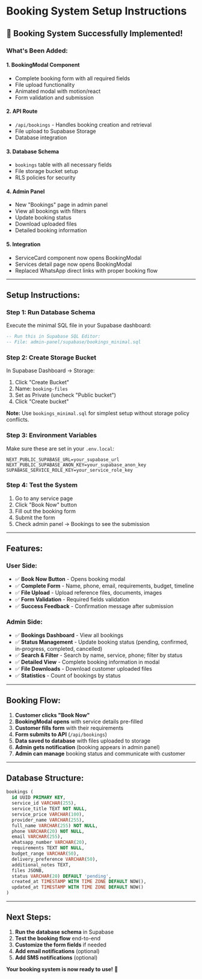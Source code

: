 # Booking System Setup Instructions

## 🎉 **Booking System Successfully Implemented!**

### **What's Been Added:**

#### **1. BookingModal Component**
- Complete booking form with all required fields
- File upload functionality
- Animated modal with motion/react
- Form validation and submission

#### **2. API Route**
- `/api/bookings` - Handles booking creation and retrieval
- File upload to Supabase Storage
- Database integration

#### **3. Database Schema**
- `bookings` table with all necessary fields
- File storage bucket setup
- RLS policies for security

#### **4. Admin Panel**
- New "Bookings" page in admin panel
- View all bookings with filters
- Update booking status
- Download uploaded files
- Detailed booking information

#### **5. Integration**
- ServiceCard component now opens BookingModal
- Services detail page now opens BookingModal
- Replaced WhatsApp direct links with proper booking flow

---

## **Setup Instructions:**

### **Step 1: Run Database Schema**
Execute the minimal SQL file in your Supabase dashboard:
```sql
-- Run this in Supabase SQL Editor:
-- File: admin-panel/supabase/bookings_minimal.sql
```

### **Step 2: Create Storage Bucket**
In Supabase Dashboard → Storage:
1. Click "Create Bucket"
2. Name: `booking-files`
3. Set as Private (uncheck "Public bucket")
4. Click "Create bucket"

**Note:** Use `bookings_minimal.sql` for simplest setup without storage policy conflicts.

### **Step 3: Environment Variables**
Make sure these are set in your `.env.local`:
```env
NEXT_PUBLIC_SUPABASE_URL=your_supabase_url
NEXT_PUBLIC_SUPABASE_ANON_KEY=your_supabase_anon_key
SUPABASE_SERVICE_ROLE_KEY=your_service_role_key
```

### **Step 4: Test the System**
1. Go to any service page
2. Click "Book Now" button
3. Fill out the booking form
4. Submit the form
5. Check admin panel → Bookings to see the submission

---

## **Features:**

### **User Side:**
- ✅ **Book Now Button** - Opens booking modal
- ✅ **Complete Form** - Name, phone, email, requirements, budget, timeline
- ✅ **File Upload** - Upload reference files, documents, images
- ✅ **Form Validation** - Required fields validation
- ✅ **Success Feedback** - Confirmation message after submission

### **Admin Side:**
- ✅ **Bookings Dashboard** - View all bookings
- ✅ **Status Management** - Update booking status (pending, confirmed, in-progress, completed, cancelled)
- ✅ **Search & Filter** - Search by name, service, phone; filter by status
- ✅ **Detailed View** - Complete booking information in modal
- ✅ **File Downloads** - Download customer uploaded files
- ✅ **Statistics** - Count of bookings by status

---

## **Booking Flow:**

1. **Customer clicks "Book Now"**
2. **BookingModal opens** with service details pre-filled
3. **Customer fills form** with their requirements
4. **Form submits to API** (`/api/bookings`)
5. **Data saved to database** with files uploaded to storage
6. **Admin gets notification** (booking appears in admin panel)
7. **Admin can manage** booking status and communicate with customer

---

## **Database Structure:**

```sql
bookings (
  id UUID PRIMARY KEY,
  service_id VARCHAR(255),
  service_title TEXT NOT NULL,
  service_price VARCHAR(100),
  provider_name VARCHAR(255),
  full_name VARCHAR(255) NOT NULL,
  phone VARCHAR(20) NOT NULL,
  email VARCHAR(255),
  whatsapp_number VARCHAR(20),
  requirements TEXT NOT NULL,
  budget_range VARCHAR(50),
  delivery_preference VARCHAR(50),
  additional_notes TEXT,
  files JSONB,
  status VARCHAR(20) DEFAULT 'pending',
  created_at TIMESTAMP WITH TIME ZONE DEFAULT NOW(),
  updated_at TIMESTAMP WITH TIME ZONE DEFAULT NOW()
)
```

---

## **Next Steps:**

1. **Run the database schema** in Supabase
2. **Test the booking flow** end-to-end
3. **Customize the form fields** if needed
4. **Add email notifications** (optional)
5. **Add SMS notifications** (optional)

**Your booking system is now ready to use!** 🚀